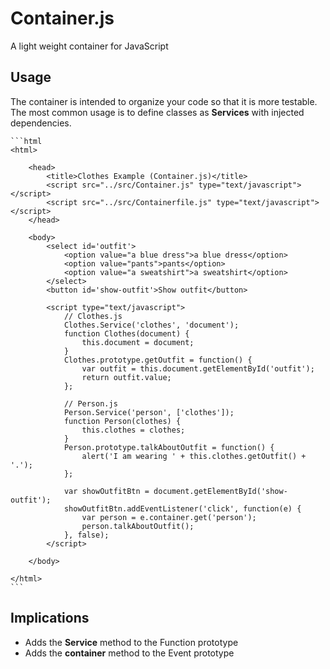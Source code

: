 # Container.js

A light weight container for JavaScript

## Usage

The container is intended to organize your code so that it is more testable.
The most common usage is to define classes as **Services** with injected dependencies.

    ```html
    <html>

        <head>
            <title>Clothes Example (Container.js)</title>
            <script src="../src/Container.js" type="text/javascript"></script>
            <script src="../src/Containerfile.js" type="text/javascript"></script>
        </head>

        <body>
            <select id='outfit'>
                <option value="a blue dress">a blue dress</option>
                <option value="pants">pants</option>
                <option value="a sweatshirt">a sweatshirt</option>
            </select>
            <button id='show-outfit'>Show outfit</button>

            <script type="text/javascript">
                // Clothes.js
                Clothes.Service('clothes', 'document');
                function Clothes(document) {
                    this.document = document;
                }
                Clothes.prototype.getOutfit = function() {
                    var outfit = this.document.getElementById('outfit');
                    return outfit.value;
                };

                // Person.js
                Person.Service('person', ['clothes']);
                function Person(clothes) {
                    this.clothes = clothes;
                }
                Person.prototype.talkAboutOutfit = function() {
                    alert('I am wearing ' + this.clothes.getOutfit() + '.');
                };       

                var showOutfitBtn = document.getElementById('show-outfit');
                showOutfitBtn.addEventListener('click', function(e) {
                    var person = e.container.get('person');
                    person.talkAboutOutfit();
                }, false);
            </script>

        </body>

    </html>
    ```


## Implications

- Adds the **Service** method to the Function prototype
- Adds the **container** method to the Event prototype
